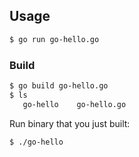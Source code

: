 ## Usage

```sh
$ go run go-hello.go
```

### Build

```sh
$ go build go-hello.go
$ ls
   go-hello    go-hello.go
```

Run binary that you just built:

```
$ ./go-hello
```